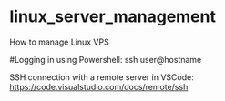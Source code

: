 # linux_server_management
How to manage Linux VPS

#Logging in using Powershell:
  ssh user@hostname
  
SSH connection with a remote server in VSCode: https://code.visualstudio.com/docs/remote/ssh
  
  
